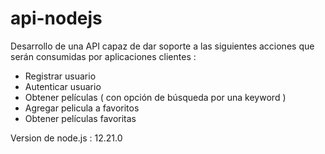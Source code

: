 # api-nodejs

Desarrollo de una API capaz de dar soporte a las siguientes acciones que serán consumidas por aplicaciones clientes :

- Registrar usuario
- Autenticar usuario
- Obtener películas ( con opción de búsqueda por una keyword )
- Agregar pelicula a favoritos
- Obtener películas favoritas

Version de node.js : 12.21.0